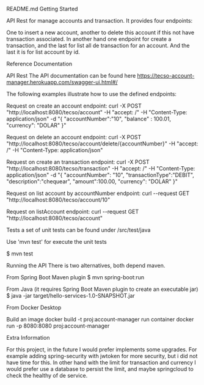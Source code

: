 README.md
Getting Started

API Rest for manage accounts and transaction. It provides four endpoints:

One to insert a new account, another to delete this account if this not have transaction associated.
In another hand one endpoint for create a transaction, and the last for list all de transaction for an account. And the last it is for list account by id.

Reference Documentation
 
API Rest The API documentation can be found here https://tecso-account-manager.herokuapp.com/swagger-ui.html#/

The following examples illustrate how to use the defined endpoints:

Request on create an account endpoint: curl -X POST "http://localhost:8080/tecso/account" -H "accept: /" -H "Content-Type: application/json" -d "{
"accountNumber":"10",	"balance" : 100.01, "currency": "DOLAR" }"

Request on delete an account endpoint: curl -X POST "http://localhost:8080/tecso/account/delete/{accountNumber}" -H "accept: /" -H "Content-Type: application/json" 

Request on create an transaction endpoint: curl -X POST "http://localhost:8080/tecso/transaction" -H "accept: /" -H "Content-Type: application/json" -d "{
	"accountNumber": "10", "transactionType":"DEBIT", "description":"chequear", "amount":100.00, "currency": "DOLAR" }"

Request on list account by accountNumber endpoint: curl --request GET "http://localhost:8080/tecso/account/10"

Request on listAccount endpoint: curl --request GET "http://localhost:8080/tecso/account"

Tests a set of unit tests can be found under /src/test/java

Use 'mvn test' for execute the unit tests

$ mvn test

Running the API There is two alternatives, both depend maven.

From Spring Boot Maven plugin $ mvn spring-boot:run

From Java (it requires Spring Boot Maven plugin to create an executable jar) $ java -jar target/hello-services-1.0-SNAPSHOT.jar

From Docker Desktop

Build an image docker build -t proj:account-manager
run container docker run -p 8080:8080 proj:account-manager


Extra Information

For this project, in the future I would prefer implements some upgrades. For example adding spring-security with jwtoken for more security, but i did not have time for this. In other hand with the limit for transaction and currency I would prefer use a database to persist the limit, and maybe springcloud to check the healthy of de service.

